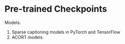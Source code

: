 # Pre-trained Checkpoints

Models:
1. Sparse captioning models in PyTorch and TensorFlow
2. ACORT models

